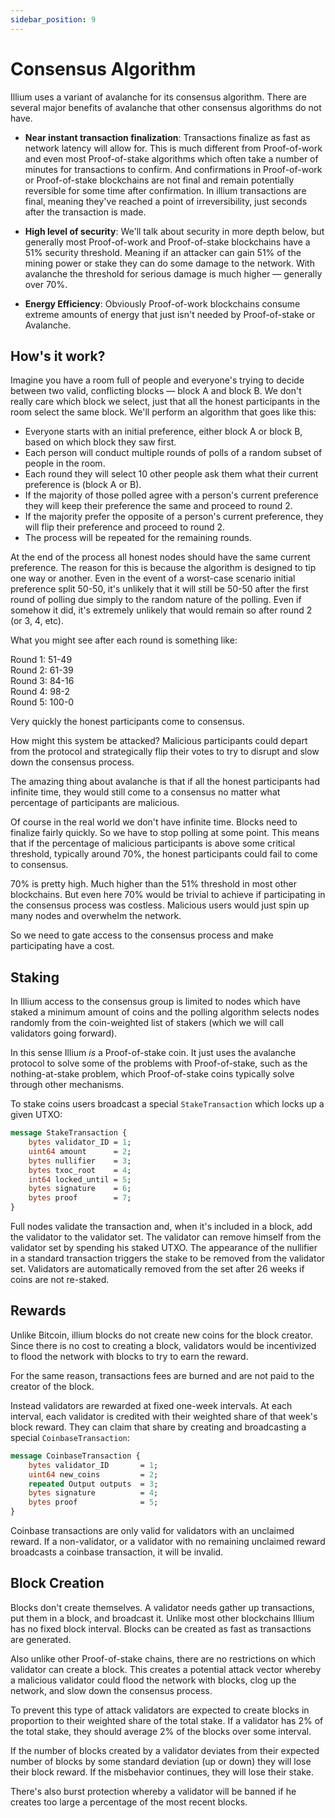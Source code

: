 ```yaml
---
sidebar_position: 9
---
```


# Consensus Algorithm

Illium uses a variant of avalanche for its consensus algorithm. There are several major benefits of avalanche that
other consensus algorithms do not have.

- **Near instant transaction finalization**: Transactions finalize as fast as network latency will allow for. This is
much different from Proof-of-work and even most Proof-of-stake algorithms which often take a number of minutes for 
transactions to confirm. And confirmations in Proof-of-work or Proof-of-stake blockchains are not final and remain
potentially reversible for some time after confirmation. In illium transactions are final, meaning they've reached a
point of irreversibility, just seconds after the transaction is made.

- **High level of security**: We'll talk about security in more depth below, but generally most Proof-of-work and 
Proof-of-stake blockchains have a 51% security threshold. Meaning if an attacker can gain 51% of the mining power or 
stake they can do some damage to the network. With avalanche the threshold for serious damage is much higher ― generally over 70%.

- **Energy Efficiency**: Obviously Proof-of-work blockchains consume extreme amounts of energy that just isn't needed
by Proof-of-stake or Avalanche. 

## How's it work?

Imagine you have a room full of people and everyone's trying to decide between two valid, conflicting blocks ― block A and 
block B. We don't really care which block we select, just that all the honest participants in the room select the same
block. We'll perform an algorithm that goes like this:

- Everyone starts with an initial preference, either block A or block B, based on which block they saw first.
- Each person will conduct multiple rounds of polls of a random subset of people in the room.
- Each round they will select 10 other people ask them what their current preference is (block A or B).
- If the majority of those polled agree with a person's current preference they will keep their preference the
same and proceed to round 2. 
- If the majority prefer the opposite of a person's current preference, they will flip their preference and proceed
to round 2.
- The process will be repeated for the remaining rounds. 

At the end of the process all honest nodes should have the same current preference. The reason for this is because the
algorithm is designed to tip one way or another. Even in the event of a worst-case scenario initial preference split
50-50, it's unlikely that it will still be 50-50 after the first round of polling due simply to the random nature of the
polling. Even if somehow it did, it's extremely unlikely that would remain so after round 2 (or 3, 4, etc). 

What you might see after each round is something like:

Round 1: 51-49  
Round 2: 61-39  
Round 3: 84-16  
Round 4: 98-2  
Round 5: 100-0

Very quickly the honest participants come to consensus. 

How might this system be attacked? Malicious participants could depart from the protocol and strategically flip their
votes to try to disrupt and slow down the consensus process. 

The amazing thing about avalanche is that if all the honest participants had infinite time, they would still come to a
consensus no matter what percentage of participants are malicious.

Of course in the real world we don't have infinite time. Blocks need to finalize fairly quickly. So we have to stop
polling at some point. This means that if the percentage of malicious participants is above some critical threshold,
typically around 70%, the honest participants could fail to come to consensus. 

70% is pretty high. Much higher than the 51% threshold in most other blockchains. But even here 70% would be trivial to
achieve if participating in the consensus process was costless. Malicious users would just spin up many nodes and
overwhelm the network. 

So we need to gate access to the consensus process and make participating have a cost. 

## Staking

In Illium access to the consensus group is limited to nodes which have staked a minimum amount of coins and the polling
algorithm selects nodes randomly from the coin-weighted list of stakers (which we will call validators going forward).

In this sense Illium *is* a Proof-of-stake coin. It just uses the avalanche protocol to solve some of the problems with
Proof-of-stake, such as the nothing-at-stake problem, which Proof-of-stake coins typically solve through other 
mechanisms.

To stake coins users broadcast a special `StakeTransaction` which locks up a given UTXO:

```protobuf
message StakeTransaction {
    bytes validator_ID = 1;
    uint64 amount      = 2;
    bytes nullifier    = 3;
    bytes txoc_root    = 4;
    int64 locked_until = 5;
    bytes signature    = 6;
    bytes proof        = 7;
}
```

Full nodes validate the transaction and, when it's included in a block, add the validator to the validator set. The validator
can remove himself from the validator set by spending his staked UTXO. The appearance of the nullifier in a standard
transaction triggers the stake to be removed from the validator set. Validators are automatically removed from the set
after 26 weeks if coins are not re-staked.

## Rewards

Unlike Bitcoin, illium blocks do not create new coins for the block creator. Since there is no cost to creating a block,
validators would be incentivized to flood the network with blocks to try to earn the reward. 

For the same reason, transactions fees are burned and are not paid to the creator of the block.

Instead validators are rewarded at fixed one-week intervals. At each interval, each validator is credited with their
weighted share of that week's block reward. They can claim that share by creating and broadcasting a special `CoinbaseTransaction`:

```protobuf
message CoinbaseTransaction {
    bytes validator_ID       = 1;
    uint64 new_coins         = 2;
    repeated Output outputs  = 3;
    bytes signature          = 4;
    bytes proof              = 5;
}
```

Coinbase transactions are only valid for validators with an unclaimed reward. If a non-validator, or a validator with 
no remaining unclaimed reward broadcasts a coinbase transaction, it will be invalid. 

## Block Creation

Blocks don't create themselves. A validator needs gather up transactions, put them in a block, and broadcast it. Unlike
most other blockchains Illium has no fixed block interval. Blocks can be created as fast as transactions are generated. 

Also unlike other Proof-of-stake chains, there are no restrictions on which validator can create a block. This 
creates a potential attack vector whereby a malicious validator could flood the network with blocks, clog up the
network, and slow down the consensus process. 

To prevent this type of attack validators are expected to create blocks in proportion to their weighted share of the
total stake. If a validator has 2% of the total stake, they should average 2% of the blocks over some interval. 

If the number of blocks created by a validator deviates from their expected number of blocks by some standard deviation
(up or down) they will lose their block reward. If the misbehavior continues, they will lose their stake. 

There's also burst protection whereby a validator will be banned if he creates too large a percentage of the most recent blocks.